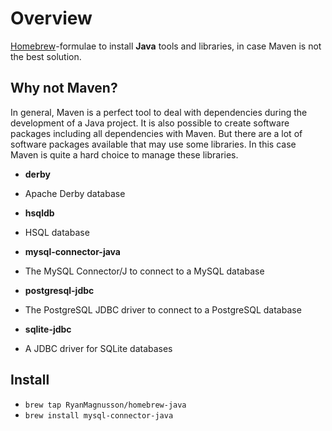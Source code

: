 # Overview #

[Homebrew](http://brew.sh)-formulae to install **Java** tools and libraries, in case Maven is not the best solution.


## Why not Maven? ##

In general, Maven is a perfect tool to deal with dependencies during the development of a Java project.
It is also possible to create software packages including all dependencies with Maven.
But there are a lot of software packages available that may use some libraries.
In this case Maven is quite a hard choice to manage these libraries.

* **derby**
 - Apache Derby database
* **hsqldb**
 - HSQL database
* **mysql-connector-java**
 - The MySQL Connector/J to connect to a MySQL database
* **postgresql-jdbc**
 - The PostgreSQL JDBC driver to connect to a PostgreSQL database
* **sqlite-jdbc**
 - A JDBC driver for SQLite databases

## Install ##

* `brew tap RyanMagnusson/homebrew-java`
* `brew install mysql-connector-java`
